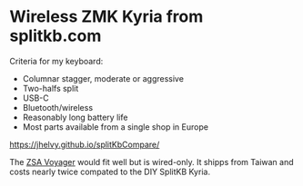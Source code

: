 # Wireless ZMK Kyria from splitkb.com

Criteria for my keyboard:

* Columnar stagger, moderate or aggressive
* Two-halfs split
* USB-C
* Bluetooth/wireless
* Reasonably long battery life
* Most parts available from a single shop in Europe

https://jhelvy.github.io/splitKbCompare/

The [ZSA Voyager](https://www.zsa.io/voyager) would fit well but is wired-only.
It shipps from Taiwan and costs nearly twice compated to the DIY SplitKB Kyria.

